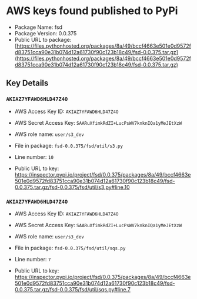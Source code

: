 # AWS keys found published to PyPi

* Package Name: fsd
* Package Version: 0.0.375
* Public URL to package: [https://files.pythonhosted.org/packages/8a/49/bccf4663e501e0d9572fd83751cca90e31b074d12a61730f90c123b18c49/fsd-0.0.375.tar.gz](https://files.pythonhosted.org/packages/8a/49/bccf4663e501e0d9572fd83751cca90e31b074d12a61730f90c123b18c49/fsd-0.0.375.tar.gz)

## Key Details

### `AKIAZ7YFAWD6HLD47Z4O`

* AWS Access Key ID: `AKIAZ7YFAWD6HLD47Z4O`
* AWS Secret Access Key: `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` 
* AWS role name: `user/s3_dev`
* File in package: `fsd-0.0.375/fsd/util/s3.py`
* Line number: `10`

* Public URL to key: https://inspector.pypi.io/project/fsd/0.0.375/packages/8a/49/bccf4663e501e0d9572fd83751cca90e31b074d12a61730f90c123b18c49/fsd-0.0.375.tar.gz/fsd-0.0.375/fsd/util/s3.py#line.10



### `AKIAZ7YFAWD6HLD47Z4O`

* AWS Access Key ID: `AKIAZ7YFAWD6HLD47Z4O`
* AWS Secret Access Key: `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` 
* AWS role name: `user/s3_dev`
* File in package: `fsd-0.0.375/fsd/util/sqs.py`
* Line number: `7`

* Public URL to key: https://inspector.pypi.io/project/fsd/0.0.375/packages/8a/49/bccf4663e501e0d9572fd83751cca90e31b074d12a61730f90c123b18c49/fsd-0.0.375.tar.gz/fsd-0.0.375/fsd/util/sqs.py#line.7


